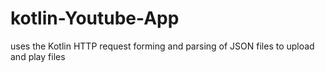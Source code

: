 # kotlin-Youtube-App
uses the Kotlin HTTP request forming and parsing of JSON files to upload and play files
